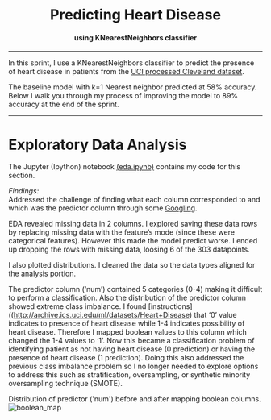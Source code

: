 <center><h1> Predicting Heart Disease </h1> <h4>using KNearestNeighbors classifier</h4></center>

---
In this sprint, I use a KNearestNeighbors classifier to predict the presence of heart disease in patients from the [UCI processed Cleveland dataset](https://archive.ics.uci.edu/ml/machine-learning-databases/heart-disease/processed.cleveland.data).

The baseline model with k=1 Nearest neighbor predicted at 58% accuracy. Below I walk you through my process of improving the model to 89% accuracy at the end of the sprint.

---
# Exploratory Data Analysis

The Jupyter (Ipython) notebook [(eda.ipynb)](./eda.ipynb) contains my code for this section.

_Findings:_  
Addressed the challenge of finding what each column corresponded to and which was the predictor column through some [Googling](http://archive.ics.uci.edu/ml/datasets/Heart+Disease).

EDA revealed missing data in 2 columns. I explored saving these data rows by replacing missing data with the feature’s mode (since these were categorical features). However this made the model predict worse. I ended up dropping the rows with missing data, loosing 6 of the 303 datapoints.

I also plotted distributions. I cleaned the data so the data types aligned for the analysis portion.

The predictor column (‘num’) contained 5 categories (0-4) making it difficult to perform a classification. Also the distribution of the predictor column showed extreme class imbalance. I found [instructions]((http://archive.ics.uci.edu/ml/datasets/Heart+Disease) that ‘0’ value indicates to presence of heart disease while 1-4 indicates possibility of heart disease. Therefore I mapped boolean values to this column which changed the 1-4 values to ‘1’.  Now this became a classification problem of identifying patient as not having heart disease (0 prediction) or having the presence of heart disease (1 prediction). Doing this also addressed the previous class imbalance problem so I no longer needed to explore options to address this such as stratification, oversampling, or synthetic minority oversampling technique (SMOTE).

Distribution of predictor ('num') before and after mapping boolean columns. ![boolean_map](./imgs/predictor_columns.png)
